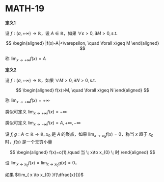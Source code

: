 # MATH-19

**定义1**

设 $f:(a,+\infty)\to \mathbb{R}$，设 $A\in \mathbb{R}$，如果 $\forall \varepsilon>0,\exists M>0,\text{s.t. }$

$$
\begin{aligned}
|f(x)-A|<\varepsilon, \quad \forall x\geq M
\end{aligned}
$$

称 $\lim_{ x \to +\infty } f(x)=A$

**定义2**

设 $f:(a,+\infty)\to \mathbb{R}$，如果 $\forall M>0,\exists N>0,\text{s.t.}$

$$
\begin{aligned}
f(x)>M, \quad \forall x\geq N
\end{aligned}
$$

称 $\lim_{ x \to +\infty }f(x)=+\infty$

类似可定义 $\lim_{ x \to +\infty }f(x)=-\infty$

类似可定义 $\lim_{ x \to -\infty }f(x)=A ,+\infty,-\infty$

设 $f,g:A\subset \mathbb{R}\to \mathbb{R},\;x_{0}$ 是 $A$ 的聚点，如果 $\lim_{ x \to x_{0} }f(x)=0$，称当 $x$ 趋于 $x_{0}$ 时，$f(x)$ 是一个无穷小量

$$
\begin{aligned}
f(x)=o(1),\quad 当 \; x\to x_{0} \; 时
\end{aligned}
$$

设 $\lim_{ x \to x_{0} }f(x)=\lim_{ x \to x_{0} }g(x)=0$，

如果 $\lim_{ x \to x_{0} }f(\dfrac{x}{})$